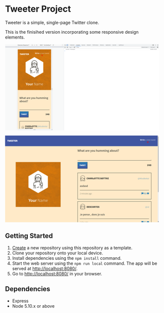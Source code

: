 # Tweeter Project

Tweeter is a simple, single-page Twitter clone.

This is the finisihed version incorporating some responsive design elements. 

!["screenshot of mobile page"](https://github.com/Sponicus/tweeter/blob/master/public/docs/mobile-page.png)

!["screenshot of desktop page"](https://github.com/Sponicus/tweeter/blob/master/public/docs/desktop-page.png)

## Getting Started

1. [Create](https://docs.github.com/en/repositories/creating-and-managing-repositories/creating-a-repository-from-a-template) a new repository using this repository as a template.
2. Clone your repository onto your local device.
3. Install dependencies using the `npm install` command.
3. Start the web server using the `npm run local` command. The app will be served at <http://localhost:8080/>.
4. Go to <http://localhost:8080/> in your browser.

## Dependencies

- Express
- Node 5.10.x or above
